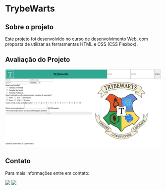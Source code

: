 <h1> TrybeWarts </h1>

<h2> Sobre o projeto </h2>

<div> 
Este projeto foi desenvolvido no curso de desenvolvimento Web, com proposta de utilizar as ferrasmentas HTML e CSS (CSS Flexbox).

</div> 

<h2> Avaliação do Projeto </h2>

<url src="images/avaliacao.png"/>

<img src="images/projeto.png"/>

<h2>Contato </h2>

<p> Para mais informações entre em contato: </p>

<div>
<a href="https://www.linkedin.com/in/thiago-hayashi-037732109/" target="_blank"><img src="https://img.shields.io/badge/-LinkedIn-%230077B5?style=for-the-badge&logo=linkedin&logoColor=white" target="_blank"></a>

<a href = "shundi_hayashi@hotmail.com">
<img src="https://img.shields.io/badge/Microsoft_Outlook-0078D4?style=for-the-badge&logo=microsoft-outlook&logoColor=white" target="_blank">
</a>
</div>